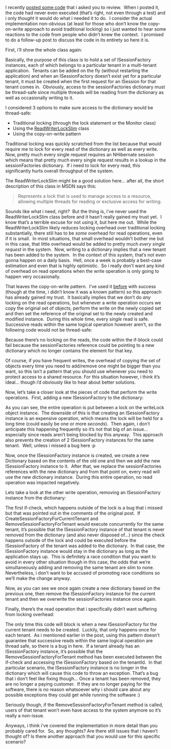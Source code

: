 I recently <a href="http://davybrion.com/blog/2010/02/wanna-review-my-code/" target="_blank">posted some code</a> that i asked you to review.&#160; When i posted it, the code had never even executed (that’s right, not even through a test) and i only <em>thought</em> it would do what i needed it to do.&#160; I consider the actual implementation non-obvious (at least for those who don’t know the copy-on-write approach to avoid traditional locking) so i just wanted to hear some reactions to the code from people who didn’t knew the context.&#160; I promised to do a follow-up post to discuss the code in its entirety so here it is.

First, i’ll show the whole class again:

<script src="https://gist.github.com/3693200.js?file=s1.cs"></script>

Basically, the purpose of this class is to hold a set of ISessionFactory instances, each of which belongs to a particular tenant in a multi-tenant application.&#160; Tenants can be added on the fly (without restarting the application) and when an ISessionFactory doesn’t exist yet for a particular tenant, it must be created when the first request for an ISession for that tenant comes in.&#160; Obviously, access to the sessionFactories dictionary must be thread-safe since multiple threads will be reading from the dictionary as well as occasionally writing to it.

I considered 3 options to make sure access to the dictionary would be thread-safe:

- Traditional locking (through the lock statement or the Monitor class)
- Using the <a href="http://msdn.microsoft.com/en-us/library/system.threading.readerwriterlockslim.aspx" target="_blank">ReadWriterLockSlim</a> class
- Using the copy-on-write pattern

Traditional locking was quickly scratched from the list because that would require me to lock for every read of the dictionary as well as every write.&#160; Now, pretty much every single request requires an NHibernate session which means that pretty much every single request results in a lookup in the sessionFactories dictionary.&#160; If i need to lock for every read, this significantly hurts overall throughput of the system.&#160; 

The ReadWriterLockSlim might be a good solution here… after all, the short description of this class in MSDN says this:

<blockquote>Represents a lock that is used to manage access to a resource, allowing multiple threads for reading or exclusive access for writing.</blockquote>  

Sounds like what i need, right?&#160; But the thing is, i’ve never used the ReadWriterLockSlim class before and it hasn’t really gained my trust yet.&#160; I know that’s a terrible excuse for not using it, but here me out.&#160; While the ReadWriterLockSlim likely reduces locking overhead over traditional locking substantially, there still has to be <em>some</em> overhead for read operations, even if it is small.&#160; In most situations, that small overhead wouldn’t bother me but in this case, that little overhead would be added to pretty much <em>every single request</em> in the system.&#160; Now, writing to a dictionary implies that a new tenant has been added to the system.&#160; In the context of this system, that’s not even gonna happen on a daily basis.&#160; Hell, once a week is probably a best-case estimation and even that is highly optimistic.&#160; So i really don’t want any kind of overhead on read operations when the write operation is only going to happen very occasionally.

That leaves the copy-on-write pattern.&#160; I’ve used it <a href="http://davybrion.com/blog/2009/02/challenge-do-you-truly-understand-this-code/" target="_blank">before</a> with success (though at the time, i didn’t know it was a known pattern) so this approach has already gained my trust.&#160; It basically implies that we don’t do <em>any</em> locking on the read operations, but whenever a write operation occurs we copy the original set of objects, perform the write on the newly copied set and then set the reference of the original set to the newly created and modified instance.&#160; During this whole time, every <em>single</em> read is safe.&#160; Successive reads within the same logical operation however aren’t, so the following code would not be thread-safe:

<script src="https://gist.github.com/3693200.js?file=s2.cs"></script>

Because there’s no locking on the reads, the code within the if-block could fail because the sessionFactories reference could be pointing to a new dictionary which no longer contains the element for that key.&#160; 

Of course, if you have frequent writes, the overhead of copying the set of objects every time you need to add/remove one might be bigger than you want, so this isn’t a pattern that you should use whenever you need to protect access to a shared resource. For this situation however, i think it’s ideal… though i’d obviously like to hear about better solutions. 

Now, let’s take a closer look at the pieces of code that perform the write operations.&#160; First, adding a new ISessionFactory to the dictionary:

<script src="https://gist.github.com/3693200.js?file=s3.cs"></script>

As you can see, the entire operation is put between a lock on the writeLock object instance.&#160; The downside of this is that creating an ISessionFactory instance is an expensive operation, which means the lock will be held for a long time (could easily be one or more <em>seconds</em>).&#160; Then again, i don’t anticipate this happening frequently so it’s not that big of an issue… especially since reads aren’t being blocked by this anyway.&#160; This approach also prevents the creation of 2 ISessionFactory instances for the same tenant.&#160; Well, unless i missed a bug here :p

Now, once the ISessionFactory instance is created, we create a new Dictionary based on the contents of the old one and then we add the new ISessionFactory instance to it.&#160; After that, we replace the sessionFactories references with the new dictionary and from that point on, every read will use the new dictionary instance.&#160; During this entire operation, no read operation was impacted negatively.&#160; 

Lets take a look at the other write operation, removing an ISessionFactory instance from the dictionary:

<script src="https://gist.github.com/3693200.js?file=s4.cs"></script>

The first if-check, which happens outside of the lock is a bug that i missed but that was pointed out in the comments of the original post.&#160; If CreateSessionFactoryForCurrentTenant and RemoveSessionFactoryForTenant would execute concurrently for the same tenant, it’s possible that the ISessionFactory instance of that tenant is never removed from the dictionary (and also never disposed of…) since the check happens outside of the lock and could be executed before the ISessionFactory of the tenant was added to the dictionary.&#160; In that case, the ISessionFactory instance would stay in the dictionary as long as the application stays up.&#160; This is definitely a race condition that you want to avoid in every other situation though in this case, the odds that we’re simultaneously adding and removing the same tenant are slim to none.&#160; Nevertheless, i don’t want to be accused of promoting race conditions so we’ll make the change anyway.

<script src="https://gist.github.com/3693200.js?file=s5.cs"></script> 

Now, as you can see we once again create a new dictionary based on the previous one, then remove the ISessionFactory instance for the current tenant and then we overwrite the sessionFactories instance once again. </p>  <p>Finally, there’s the read operation that i specifically didn’t want suffering from locking overhead:

<script src="https://gist.github.com/3693200.js?file=s6.cs"></script>

The only time this code will block is when a new ISessionFactory for the current tenant needs to be created.&#160; Luckily, that only happens once for each tenant.&#160; As i mentioned earlier in the post, using this pattern doesn’t guarantee that successive reads within the same logical operation are thread safe, so there is a bug in here.&#160; If a tenant already has an ISessionFactory instance, it’s possible that the RemoveSessionFactoryForTenant method has been executed between the if-check and accessing the ISessionFactory based on the tenantId.&#160; In that particular scenario, the ISessionFactory instance is no longer in the dictionary which will cause this code to throw an exception. That’s a bug that i don’t feel like fixing though… Once a tenant has been removed, they are no longer a paying customer.&#160; If they are no longer paying for the software, there is no reason whatsoever why i should care about any possible exceptions they could get while running the software :)

Seriously though, if the RemoveSessionFactoryForTenant method is called, users of that tenant won’t even have access to the system anymore so it’s really a non-issue.

Anyways, i think i’ve covered the implementation in more detail than you probably cared for.&#160; So, any thoughts? Are there still issues that i haven’t thought of? Is there another approach that you would use for this specific scenario?